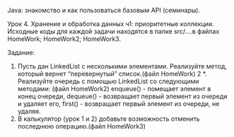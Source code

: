 Java: знакомство и как пользоваться базовым API (семинары).


Урок 4. Хранение и обработка данных ч1: приоритетные коллекции.
Исходные коды для каждой задачи находятся в папке src/....в файлах HomeWork; HomeWork2; HomeWork3.


Задание:

1. Пусть дан LinkedList с несколькими элементами. Реализуйте метод, который вернет “перевернутый” список.(файл HomeWork)
2 *. Реализуйте очередь с помощью LinkedList со следующими методами: (файл HomeWork2)
enqueue() - помещает элемент в конец очереди,
dequeue() - возвращает первый элемент из очереди и удаляет его,
first() - возвращает первый элемент из очереди, не удаляя.
3. В калькулятор (урок 1 и 2) добавьте возможность отменить последнюю операцию.(файл HomeWork3)

